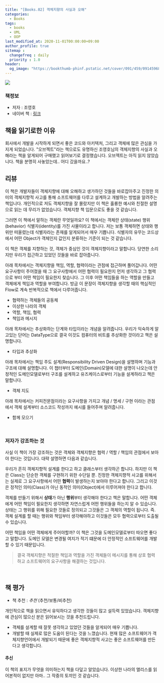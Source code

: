 ```yaml
---
title: "[Books.02] 객체지향의 사실과 오해"
categories: 
  - Books
tags:
  - books
  - UML
  - OOP
last_modified_at: 2020-11-01T00:00:00+09:00
author_profile: true
sitemap :
  changefreq : daily
  priority : 1.0
header:
  og_image: "https://bookthumb-phinf.pstatic.net/cover/091/459/09145968.jpg?udate=20171011"
---
```


![](https://bookthumb-phinf.pstatic.net/cover/091/459/09145968.jpg?udate=20171011)

### 책정보
- 저자 : 조영호
- 네이버 책 : [링크](https://bookthumb-phinf.pstatic.net/cover/091/459/09145968.jpg?udate=20171011)

## 책을 읽기로한 이유
회사에서 개발을 시작하게 되면서 좋은 코드와 아키텍처, 그리고 객체에 많은 관심을 가지게 되었습니다. "오브젝트"라는 책으로도 유명하신 조영호님의 객체지향의 사실과 오해라는 책을 알게되어 구매했고 읽어보기로 결정했습니다. 오브젝트는 아직 읽지 않았습니다. 책을 분명히 사놓았는데.. 어디 갔을까요..?

## 리뷰
이 책은 개발자들이 객체지향에 대해 오해하고 생가하던 것들을 바로잡아주고 진정한 의미의 객체지향적 사고를 통해 소프트웨어를 다루고 설계하고 개발하는 방법을 알려주는 책입니다. 개인적으로 저도 객체지향을 잘 몰랐지만 이 책은 훌륭한 예시와 친절한 설명으로 읽는 데 무리가 없었습니다. 객체지향 책 입문으로도 좋을 것 같습니다.

그러면 이 책에서 말하는 객체란 무엇일까요? 이 책에서는 객체란 상태(state) 행위(behavior) 식별자(identity)를 가진 사물이라고 합니다. 저는 보통 객체하면 상태와 행위만 떠올렸는데 식별자라는 존재를 알게되어서 매우 기쁩니다. 식별자의 유무는 코드상에서 어떤 Object가 객체인지 값인지 분류하는 기준이 되는 것 같습니다.

이 책은 객체를 지향하는 것, 객체가 중심인 것이 객체지향이라고 말합니다. 당연한 소리지만 우리가 접근하고 있었던 것들을 바로 잡아줍니다.

아래 목차에서는 객체지향을 책임, 역할, 협력이라는 관점에 접근하며 풀어갑니다. 어떤 요구사항이 주어졌을 때 그 요구사항에서 어떤 협력이 필요한지 먼저 생각하고 그 협력으로 부터 어떤 책임이 필요한지 찾습니다. 그 이후 어떤 책임들을 하는 역할을 만들고 객체에게 책임과 역할을 부여합니다. 방금 이 문장이 객체지향을 생각할 때의 핵심적인 Flow로 계속 반복적으로 책에서 다루어줍니다.
- 협력하는 객체들의 공동체
- 이상한 나라의 객체
- 역할, 책임, 협력
- 책임과 메시지

아래 목차에서는 추상화하는 단계와 타입이라는 개념을 알려줍니다. 우리가 익숙하게 알고있는 단어는 DataType으로 결국 이것도 컴퓨터의 비트를 추상화한 것이라고 책은 설명합니다.
- 타입과 추상화

아래 목차에서는 책임 주도 설계(Responsibility Driven Design)을 설명하며 기능과 구조에 대해 설명합니다. 이 챕터부터 도메인(Domain)모델에 대한 설명이 나오는데 안정적인 도메인모델로부터 구조를 설계하고 유즈케이스로부터 기능을 설계하라고 책은 말합니다.
- 객체 지도

아래 목차에서는 커피전문점이라는 요구사항을 가지고 개념 / 명세 / 구현 이라는 관점에서 객체 설계부터 소스코드 작성까지 예시를 들어주며 알려줍니다.
- 함께 모으기

<br>

### 저자가 강조하는 것
사실 이 책이 가장 강조하는 것은 객체와 객체지향은 협력 / 역할 / 책임의 관점에서 보아야 한다는 것입니다. 대략 설명하면 다음과 같습니다.

우리가 흔히 객체지향적 설계를 한다고 하고 클래스부터 생각하곤 합니다. 하지만 이 책은 Class는 단순한 객체를 구현하기 위한 수단일 뿐. 진정한 객체지향적 사고를 위해서는 실제로 그 요구사항에서 어떤 **협력**이 발생하는지 보아야 한다고 합니다. 그리고 이것은 정적인 의미(Class)가 아닌 동적인 의미(Object)에서 이루어져야 한다고 합니다.

객체를 만들기 위해서 **상태**가 아닌 **행위**부터 생각해야 한다고 책은 말합니다. 어떤 객체에게 어떤 책임이 필요한지 생각하면 자연스럽게 어떤 행위들을 하는지 알 수 있습니다. 상태는 그 행위를 위해 필요한 것들로 정의되고 그것들은 그 객체의 역할이 됩니다. 즉. 객체 설계를 할 때는 행위와 책임부터 생각해야하고 이것들은 모두 협력으로부터 도출될 수 있습니다.

어떤 책임을 어떤 객체에게 주어야할까? 이 책은 그것을 도메인모델로부터 따오면 좋다고 말합니다. 도메인 모델은 변경될 여지가 적기 떄문에 더 안정적인 소프트웨어를 개발할 수 있기 때문입니다.

> 결국 객체지향은 적절한 책임과 역할을 가진 객체들이 메시지를 통해 상호 협력하고 소프트웨어의 요구사항을 해결하는 것입니다.

<br>

## 책 평가
- 책 추천 : *추천* (추천/보통/비추천)

개인적으로 책을 읽으면서 유익하다고 생각한 것들이 많고 설득력 있었습니다. 객체지향에 관심이 많으신 분은 읽어보시는 것을 추천드립니다.

- 객체를 설계할 때 잘못 생각하고 있었던 것들을 알게되어 매우 기쁩니다.
- 개발할 때 실제로 많은 도움이 된다는 것을 느꼈습니다. 현재 많은 소프트웨어가 객체지향언어에서 개발되기 때문에 좋은 객체지향적 사고는 좋은 소프트웨어를 만든다고 생각합니다.

#### 추신
이 책의 표지가 무엇을 의미하는지 책을 다덮고 알았습니다. 이상한 나라의 앨리스를 읽어본적이 없지만 아마.. 그 작중의 토끼인 것 같습니다.